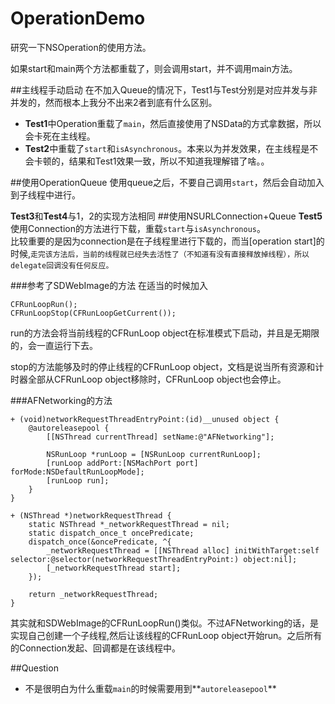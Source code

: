 # OperationDemo
研究一下NSOperation的使用方法。	

如果start和main两个方法都重载了，则会调用start，并不调用main方法。

##主线程手动启动
在不加入Queue的情况下，Test1与Test分别是对应并发与非并发的，然而根本上我分不出来2者到底有什么区别。	

- **Test1**中Operation重载了`main`，然后直接使用了NSData的方式拿数据，所以会卡死在主线程。	
- **Test2**中重载了`start`和`isAsynchronous`。本来以为并发效果，在主线程是不会卡顿的，结果和Test1效果一致，所以不知道我理解错了啥。。

##使用OperationQueue
使用queue之后，不要自己调用`start`，然后会自动加入到子线程中进行。

**Test3**和**Test4**与1，2的实现方法相同
##使用NSURLConnection+Queue
**Test5**使用Connection的方法进行下载，重载`start`与`isAsynchronous`。	
比较重要的是因为connection是在子线程里进行下载的，而当[operation start]的时候,````走完该方法后，当前的线程就已经失去活性了（不知道有没有直接释放掉线程），所以delegate回调没有任何反应。````

###参考了SDWebImage的方法
在适当的时候加入

```
CFRunLoopRun();
CFRunLoopStop(CFRunLoopGetCurrent());
```

run的方法会将当前线程的CFRunLoop object在标准模式下启动，并且是无期限的，会一直运行下去。

stop的方法能够及时的停止线程的CFRunLoop object，文档是说当所有资源和计时器全部从CFRunLoop object移除时，CFRunLoop object也会停止。

###AFNetworking的方法
```
+ (void)networkRequestThreadEntryPoint:(id)__unused object {
    @autoreleasepool {
        [[NSThread currentThread] setName:@"AFNetworking"];

        NSRunLoop *runLoop = [NSRunLoop currentRunLoop];
        [runLoop addPort:[NSMachPort port] forMode:NSDefaultRunLoopMode];
        [runLoop run];
    }
}

+ (NSThread *)networkRequestThread {
    static NSThread *_networkRequestThread = nil;
    static dispatch_once_t oncePredicate;
    dispatch_once(&oncePredicate, ^{
        _networkRequestThread = [[NSThread alloc] initWithTarget:self selector:@selector(networkRequestThreadEntryPoint:) object:nil];
        [_networkRequestThread start];
    });

    return _networkRequestThread;
}

```
其实就和SDWebImage的CFRunLoopRun()类似。不过AFNetworking的话，是实现自己创建一个子线程,然后让该线程的CFRunLoop object开始run。之后所有的Connection发起、回调都是在该线程中。

##Question
- 不是很明白为什么重载`main`的时候需要用到**`autoreleasepool`**